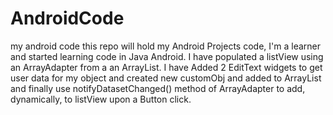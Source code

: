 # AndroidCode
my android code
this repo will hold my Android Projects code, I'm a learner and started learning code in Java Android.
I have populated a listView using an ArrayAdapter from a an ArrayList<customObj>.
I have Added 2 EditText widgets to get user data for my object and created new customObj and added to ArrayList and finally use notifyDatasetChanged() method of ArrayAdapter to add, dynamically, to listView upon a Button click.
